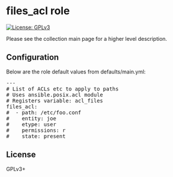 # files_acl role

[![License: GPLv3](https://img.shields.io/badge/license-GPLv3-brightgreen.svg)](https://www.gnu.org/licenses/gpl-3.0)

Please see the collection main page for a higher level description.

## Configuration

Below are the role default values from defaults/main.yml:

<pre>
---
# List of ACLs etc to apply to paths
# Uses ansible.posix.acl module
# Registers variable: acl_files
files_acl:
#  - path: /etc/foo.conf
#    entity: joe
#    etype: user
#    permissions: r
#    state: present
</pre>

## License

GPLv3+
